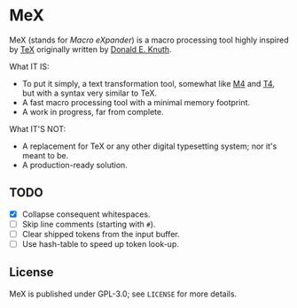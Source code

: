 # MeX

MeX (stands for _Macro eXpander_) is a macro processing tool highly inspired by [TeX](https://en.wikipedia.org/wiki/TeX) originally written by [Donald E. Knuth](https://en.wikipedia.org/wiki/Donald_Knuth).

What IT IS:

- To put it simply, a text transformation tool, somewhat like [M4](https://en.wikipedia.org/wiki/M4_(computer_language)) and [T4](https://en.wikipedia.org/wiki/Text_Template_Transformation_Toolkit), but with a syntax very similar to TeX.
- A fast macro processing tool with a minimal memory footprint.
- A work in progress, far from complete.

What IT'S NOT:

- A replacement for TeX or any other digital typesetting system; nor it's meant to be.
- A production-ready solution.

## TODO

- [x] Collapse consequent whitespaces.
- [ ] Skip line comments (starting with `#`).
- [ ] Clear shipped tokens from the input buffer.
- [ ] Use hash-table to speed up token look-up.

## License

MeX is published under GPL-3.0; see `LICENSE` for more details.
